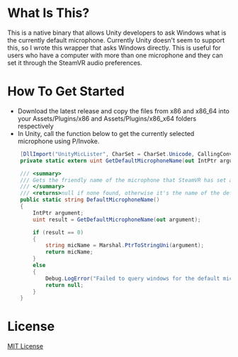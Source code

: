 # What Is This?
This is a native binary that allows Unity developers to ask Windows what is the currently default microphone.  Currently Unity doesn't seem to support this, so I wrote this wrapper that asks Windows directly.  This is useful for users who have a computer with more than one microphone and they can set it through the SteamVR audio preferences.

# How To Get Started
* Download the latest release and copy the files from x86 and x86_64 into your Assets/Plugins/x86 and Assets/Plugins/x86_x64 folders respectively
* In Unity, call the function below to get the currently selected microphone using P/Invoke.

```C#
    [DllImport("UnityMicLister", CharSet = CharSet.Unicode, CallingConvention = CallingConvention.Cdecl, ExactSpelling = true)]
    private static extern uint GetDefaultMicrophoneName(out IntPtr argument);

    /// <summary>
    /// Gets the friendly name of the microphone that SteamVR has set as the default
    /// </summary>
    /// <returns>null if none found, otherwise it's the name of the default microphone</returns>
    public static string DefaultMicrophoneName()
    {
        IntPtr argument;
        uint result = GetDefaultMicrophoneName(out argument);

        if (result == 0)
        {
            string micName = Marshal.PtrToStringUni(argument);
            return micName;
        }
        else
        {
            Debug.LogError("Failed to query windows for the default microphone");
            return null;
        }
    } 
```

# License
[MIT License](LICENSE)
